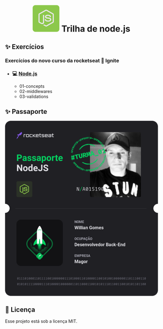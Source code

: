 <h1 align="center">
  <img src=".github/file/1614596651728.svg" />  Trilha de node.js
</h1>  

## ✨ Exercícios

### Exercícios do novo curso da rocketseat 🚀  Ignite
- ### 💻 [Node.js](https://nodejs.org)
  - 01-concepts
  - 02-middlewares
  - 03-validations

## ✨ Passaporte

<p align="center">
  <img src=".github/file/Passaporte-node-js.png" />
</p>

## 📄 Licença

Esse projeto está sob a licença MIT.